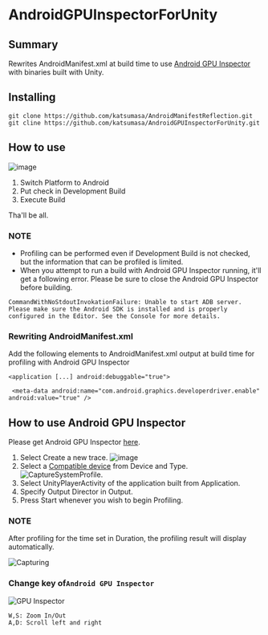 # AndroidGPUInspectorForUnity

## Summary

Rewrites AndroidManifest.xml at build time to use [Android GPU Inspector](https://gpuinspector.dev/) with binaries built with Unity.

## Installing

```
git clone https://github.com/katsumasa/AndroidManifestReflection.git
git cline https://github.com/katsumasa/AndroidGPUInspectorForUnity.git
```

## How to use

![image](https://user-images.githubusercontent.com/29646672/139030370-48abcf2d-686e-44f7-9858-475d7b394258.png)

1. Switch Platform to Android
2. Put check in Development Build
3. Execute Build

Tha'll be all.

### NOTE

- Profiling can be performed even if Development Build is not checked, but the information that can be profiled is limited.
- When you attempt to run a build with Android GPU Inspector running, it'll get a following error. Please be sure to close the Android GPU Inspector before building.

```
CommandWithNoStdoutInvokationFailure: Unable to start ADB server. Please make sure the Android SDK is installed and is properly configured in the Editor. See the Console for more details.
```

### Rewriting AndroidManifest.xml


Add the following elements to AndroidManifest.xml output at build time for profiling with Android GPU Inspector

```
<application [...] android:debuggable="true">
```

```
 <meta-data android:name="com.android.graphics.developerdriver.enable" android:value="true" />
```


## How to use Android GPU Inspector

Please get Android GPU Inspector [here](https://github.com/google/agi).




1. Select Create a new trace.
  ![image](https://user-images.githubusercontent.com/29646672/139036473-87555766-e761-437c-bdee-8605734ef541.png)
2. Select a [Compatible device](https://gpuinspector.dev/docs/devices) from Device and Type.
  ![CaptureSystemProfile](https://user-images.githubusercontent.com/29646672/139029565-b9cbf54d-1061-4ef2-a031-a79dc4358711.jpg).
3. Select UnityPlayerActivity of the application built from Application.
4. Specify Output Director in Output.
5. Press Start whenever you wish to begin Profiling.

### NOTE

After profiling for the time set in Duration, the profiling result will display automatically.

![Capturing](https://user-images.githubusercontent.com/29646672/139029618-0a1571eb-42e0-4c7c-be12-aff1aec2c9aa.jpg)

### Change key of`Android GPU Inspector`

![GPU Inspector](https://user-images.githubusercontent.com/29646672/139029653-a49d6d42-526e-4939-a751-7416ac0a744d.jpg)

```
W,S: Zoom In/Out
A,D: Scroll left and right
```
